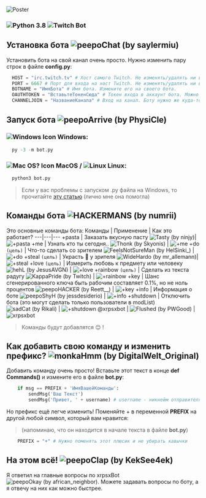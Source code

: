 ![Poster](http://xdlottery.7m.pl/assets/GitHub-xrpsxBotREADME.png)
### ![Python 3.8](https://img.shields.io/badge/-Python%203.8-informational) ![Twitch Bot](https://img.shields.io/badge/-Twitch%20Bot-blueviolet)
## Установка бота ![peepoChat (by saylermiu)](https://cdn.betterttv.net/emote/5e1bd08688e62a5f14dc6316/1x)
Установить бота на свой канал очень просто. Нужно изменить пару строк в файле **config.py**:
```Python
  HOST = "irc.twitch.tv" # Хост самого Twitch. Не изменять/удалять ни в коем случае!
  PORT = 6667 # Порт для входа на хост Twitch. Не изменять/удалять ни в коем случае!
  BOTNAME = "ИмяБота" # Имя бота. Измените его на своего бота.
  OAUTHTOKEN = "ВставьтеТокенСюда" # Токен входа в аккаунт бота. Можно получить на https://twitchapps.com/tmi/
  CHANNELJOIN = "НазваниеКанала" # Вход на канал. Боту нужно же куда-то печатать :)
```

## Запуск бота ![peepoArrive (by PhysiCle)](https://cdn.betterttv.net/emote/5f69d8fbb8762470a45abe51/1x)
### ![Windows Icon](https://icons.iconarchive.com/icons/tatice/operating-systems/16/Windows-icon.png) Windows:
```Python
  py -3 -m bot.py
```
### ![Mac OS? Icon](https://icons.iconarchive.com/icons/tatice/cristal-intense/16/Apple-multicolor-icon.png) MacOS / ![Linux](https://icons.iconarchive.com/icons/dakirby309/simply-styled/16/OS-Linux-icon.png) Linux:
```Python
  python3 bot.py
```

> Если у вас проблемы с запуском .py файла на Windows, то прочитайте [эту статью](https://ru.wikihow.com/%D0%B7%D0%B0%D0%BF%D1%83%D1%81%D1%82%D0%B8%D1%82%D1%8C-%D1%84%D0%B0%D0%B9%D0%BB-Python-%D1%81-%D0%BF%D0%BE%D0%BC%D0%BE%D1%89%D1%8C%D1%8E-%D0%9A%D0%BE%D0%BC%D0%B0%D0%BD%D0%B4%D0%BD%D0%BE%D0%B9-%D1%81%D1%82%D1%80%D0%BE%D0%BA%D0%B8-Windows) (лично мне она помогла)

## Команды бота ![HACKERMANS (by numrii)](https://cdn.betterttv.net/emote/5b490e73cf46791f8491f6f4/1x)
Это основные команды бота:
Команды | Применение | Как это работает?
---|---|---
+pasta | Заказать вкусную пасту ![Tasty (by ninjy)](https://cdn.betterttv.net/emote/5e830c3a269f8409604a06f9/1x)| ![+pasta](http://xdlottery.7m.pl/files/xrpsxbot-github/Github-xrpsxBot-pasta.png)
+me | Узнать кто ты сегодня.. ![Thonk (by Skyonis)](https://cdn.betterttv.net/emote/585231dd58af204561cd6036/1x) | ![+me](http://xdlottery.7m.pl/files/xrpsxbot-github/Github-xrpsxBot-me.png)
+do `(цель)` | Что-то сделать со зрителем ![FeelsNotSureMan (by HelSinki_)](https://cdn.frankerfacez.com/emoticon/200496/1) | ![+do](http://xdlottery.7m.pl/files/xrpsxbot-github/Github-xrpsxBot-do.png)
+steal `(цель)` | Украсть :money_with_wings: у зрителя ![WideHardo (by mr_allemann)](https://cdn.frankerfacez.com/emoticon/309114/1)| ![+steal](http://xdlottery.7m.pl/files/xrpsxbot-github/Github-xrpsxBot-steal.png)
+love `(цель)` | Измерить любовь к предмету или человеку ![hehL (by JesusAVGN)](https://static-cdn.jtvnw.net/emoticons/v1/664602/1.0) | ![+love](http://xdlottery.7m.pl/files/xrpsxbot-github/Github-xrpsxBot-love.png)
+rainbow `(цель)` | Сделать из текста радугу ![KappaPride (by Twitch)](https://static-cdn.jtvnw.net/emoticons/v1/55338/1.0) | ![+rainbow](http://xdlottery.7m.pl/files/xrpsxbot-github/Github-xrpsxBot-rainbow.png)
+key | Шанс сгенерированного ключа быть рабочим составляет 0.1%, но не ноль процентов ![peepoHACKER (by Reett__)](https://cdn.betterttv.net/emote/5f01110da2ac620530361e51/1x) | ![+key](http://xdlottery.7m.pl/files/xrpsxbot-github/Github-xrpsxBot-key.png)
+info | Информация о боте ![peepoShyH (by jessdesiderio)](https://cdn.betterttv.net/emote/5f77f2d8ce8bc74a942433ac/1x) | ![+info](http://xdlottery.7m.pl/files/xrpsxbot-github/Github-xrpsxBot-info.png)
+shutdown | Отключить бота (это могут сделать только пользователи в modList) ![sadCat (by Rikali)](https://cdn.betterttv.net/emote/5f32ab1dafb6965d6e7b71f7/1x) | ![+shutdown](http://xdlottery.7m.pl/files/xrpsxbot-github/Github-xrpsxBot-shutdown.png)
@xrpsxbot | ![Flushed (by PWGood)](https://cdn.betterttv.net/emote/5f1abc066f378244660150eb/1x) | ![xrpsxbot](http://xdlottery.7m.pl/files/xrpsxbot-github/Github-xrpsxBot-xrpsxBot.png)
> Команды будут добавлятся :blush: !

## Как добавить свою команду и изменить префикс? ![monkaHmm (by DigitalWelt_Original)](https://cdn.betterttv.net/emote/5f28433c713a6144748acd1e/1x)
Добавить команду очень просто! Вставьте этот текст в конце **def Commands()** и измените его в файле **bot.py**:
```Python
    if msg == PREFIX + 'ИмяВашейКоманды':
        sendMsg('Ваш Текст')
        sendMsg('Привет, ' + username) # username - никнейм отправителя команды
```
Но префикс ещё легче изменить! Поменяйте + в переменной **PREFIX** на другой любой символ, который вам нравится:
> (напоминаю, что он находится в начале текста в файле **bot.py**)
```Python
    PREFIX = "+" # Нужно поменять этот плюсик и не убирать кавычки
```

## На этом всё! ![peepoClap (by KekSee4ek)](https://cdn.betterttv.net/emote/5e20bbaa1df9195f1a4c7012/1x)
Я ответил на главные вопросы по xrpsxBot ![peepoOkay (by african_neighbor)](https://cdn.frankerfacez.com/emoticon/244565/1). Можете задавать вопросы по боту, а я отвечу на них как можно быстрее.
